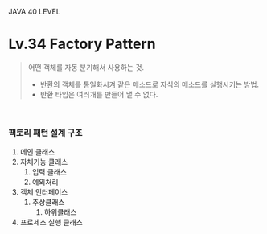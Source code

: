 JAVA 40 LEVEL
# Lv.34 Factory Pattern

> 어떤 객체를 자동 분기해서 사용하는 것.
> - 반환의 객체를 통일화시켜 같은 메소드로  자식의 메소드를 실행시키는 방법.
> - 반환 타입은 여러개를 만들어 낼 수 없다.
 
</br>

### 팩토리 패턴 설계 구조
1. 메인 클래스
2. 자체기능 클래스
   1. 입력 클래스
   2. 예외처리
3. 객체 인터페이스
   1. 추상클래스
      1. 하위클래스
4. 프로세스 실행 클래스